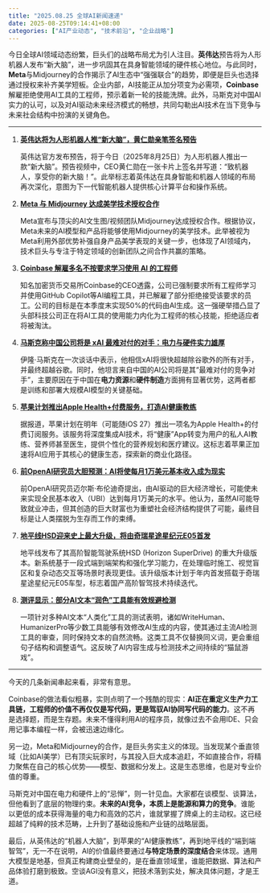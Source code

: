 ```yaml
---
title: "2025.08.25 全球AI新闻速递"
date: 2025-08-25T09:14:41+08:00
categories: ["AI产业动态", "技术前沿", "企业战略"]
---
```


今日全球AI领域动态纷繁，巨头们的战略布局尤为引人注目。**英伟达**预告将为人形机器人发布“新大脑”，进一步巩固其在具身智能领域的硬件核心地位。与此同时，**Meta**与Midjourney的合作揭示了AI生态中“强强联合”的趋势，即便是巨头也选择通过授权来补齐美学短板。企业内部，AI技能正从加分项变为必需项，**Coinbase**解雇拒绝使用AI工具的工程师，预示着新一轮的技能洗牌。此外，马斯克对中国AI实力的认可，以及对AI驱动未来经济模式的畅想，共同勾勒出AI技术在当下竞争与未来社会结构中扮演的关键角色。

---

1.  [**英伟达将为人形机器人推“新大脑”，黄仁勋亲笔签名预告**](https://www.ithome.com/0/877/734.htm)

    英伟达官方发布预告，将于今日（2025年8月25日）为人形机器人推出一款“新大脑”。预告视频中，CEO黄仁勋在一张卡片上签名并写道：“致机器人，享受你的新大脑！”。此举标志着英伟达在具身智能和机器人领域的布局再次深化，意图为下一代智能机器人提供核心计算平台和操作系统。


2.  [**Meta 与 Midjourney 达成美学技术授权合作**](https://www.ithome.com/0/877/737.htm)

    Meta宣布与顶尖的AI文生图/视频团队Midjourney达成授权合作。根据协议，Meta未来的AI模型和产品将能够使用Midjourney的美学技术。此举被视为Meta利用外部优势补强自身产品美学表现的关键一步，也体现了AI领域内，技术巨头与专注于特定领域的创新团队之间合作共赢的策略。


3.  [**Coinbase 解雇多名不按要求学习使用 AI 的工程师**](https://www.ithome.com/0/877/728.htm)

    知名加密货币交易所Coinbase的CEO透露，公司已强制要求所有工程师学习并使用GitHub Copilot等AI编程工具，并已解雇了部分拒绝接受该要求的员工。公司的目标是在本季度末实现50%的代码由AI生成。这一强硬举措凸显了头部科技公司正在将AI工具的使用能力内化为工程师的核心技能，拒绝适应者将被淘汰。


4.  [**马斯克称中国公司将是 xAI 最难对付的对手：电力与硬件实力雄厚**](https://www.ithome.com/0/877/738.htm)

    伊隆·马斯克在一次谈话中表示，他相信xAI将很快超越除谷歌外的所有对手，并最终超越谷歌。同时，他坦言来自中国的AI公司将是其“最难对付的竞争对手”，主要原因在于中国在**电力资源**和**硬件制造**方面拥有显著优势，这两者都是训练和部署大规模AI模型的关键基础。


5.  [**苹果计划推出Apple Health+付费服务，打造AI健康教练**](https://www.ithome.com/0/877/702.htm)

    据报道，苹果计划在明年（可能随iOS 27）推出一项名为Apple Health+的付费订阅服务。该服务将深度集成AI技术，将“健康”App转变为用户的私人AI教练、营养师甚至医生，提供个性化的营养规划和医疗建议。这标志着苹果正加速将AI应用于其核心的健康生态，探索新的商业化路径。


6.  [**前OpenAI研究员大胆预测：AI将使每月1万美元基本收入成为现实**](https://www.ithome.com/0/877/723.htm)

    前OpenAI研究员迈尔斯·布伦迪奇提出，由AI驱动的巨大经济增长，可能使未来实现全民基本收入（UBI）达到每月1万美元的水平。他认为，虽然AI可能导致就业冲击，但其创造的巨大财富也为重塑社会经济结构提供了可能，最终目标是让人类摆脱为生存而工作的束缚。


7.  [**地平线HSD迎来史上最大升级，将由奇瑞星途星纪元E05首发**](https://www.ithome.com/0/877/677.htm)

    地平线发布了其高阶智能驾驶系统HSD (Horizon SuperDrive️) 的重大升级版本。新系统基于一段式端到端架构和强化学习能力，在处理临时施工、视觉盲区和复杂动态交互等场景时表现更佳。该升级版本计划于年内首发搭载于奇瑞星途星纪元E05车型，标志着国产高阶智驾技术持续迭代。


8.  [**测评显示：部分AI文本“润色”工具能有效规避检测**](https://ai2people.com/undetectable-ai-text-humanizer/)

    一项针对多种AI文本“人类化”工具的测试表明，诸如WriteHuman、HumanizerPro等少数工具能够有效修改AI生成的内容，使其通过主流AI检测工具的审查，同时保持文本的自然流畅。这类工具不仅替换同义词，更会重组句子结构和调整语气。这反映了AI内容生成与检测技术之间持续的“猫鼠游戏”。

---

今天的几条新闻串起来看，非常有意思。

Coinbase的做法看似粗暴，实则点明了一个残酷的现实：**AI正在重定义生产力工具链，工程师的价值不再仅仅是写代码，更是驾驭AI协同写代码的能力**。这不再是选择题，而是生存题。未来不懂得利用AI的程序员，就像过去不会用IDE、只会用记事本编程一样，会被迅速边缘化。

另一边，Meta和Midjourney的合作，是巨头务实主义的体现。当发现某个垂直领域（比如AI美学）已有顶尖玩家时，与其投入巨大成本追赶，不如直接合作，将精力聚焦在自己的核心优势——模型、数据和分发上。这是生态思维，也是对专业价值的尊重。

马斯克对中国在电力和硬件上的“忌惮”，则一针见血。大家都在谈模型、谈算法，但他看到了底层的物理约束。**未来的AI竞争，本质上是能源和算力的竞争**。谁能以更低的成本获得海量的电力和高效的芯片，谁就掌握了牌桌上的主动权。这已经超越了纯粹的技术范畴，上升到了基础设施和产业链的战略层面。

最后，从英伟达的“机器人大脑”，到苹果的“AI健康教练”，再到地平线的“端到端智驾”，无一不在说明，AI的价值最终要通过**与特定场景的深度结合**来体现。通用大模型是地基，但真正构建商业壁垒的，是在垂直领域里，谁能把数据、算法和产品体验打磨到极致。空谈AGI没有意义，把技术落到实处，解决具体问题，才是王道。